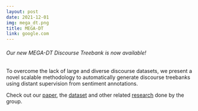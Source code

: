 ```yaml
---
layout: post
date: 2021-12-01
img: mega_dt.png
title: MEGA-DT
link: google.com
---
```


###### Our new MEGA-DT Discourse Treebank is now available!

To overcome the lack of large and diverse discourse datasets, we present a novel scalable methodology to automatically generate discourse treebanks using distant supervision from sentiment annotations.

Check out our [paper](google.com), the [dataset](google.com) and other related [research](google.com) done by the group.